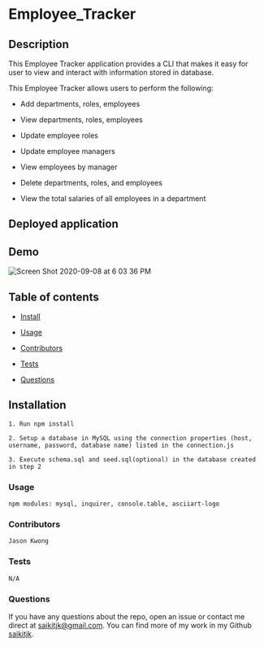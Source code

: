 # Employee_Tracker

## Description

This Employee Tracker application provides a CLI that makes it easy for user to view and interact with information stored in database.

This Employee Tracker allows users to perform the following:

- Add departments, roles, employees

- View departments, roles, employees

- Update employee roles

- Update employee managers

- View employees by manager

- Delete departments, roles, and employees

- View the total salaries of all employees in a department

## Deployed application

## Demo

![Screen Shot 2020-09-08 at 6 03 36 PM](https://user-images.githubusercontent.com/34286313/92543060-4c765780-f1ff-11ea-9356-1820e4d4d074.png)

## Table of contents

- [Install](#installation)

- [Usage](#Usage)

- [Contributors](#contributors)

- [Tests](#tests)

- [Questions](#Questions?)

## **Installation**

    1. Run npm install

    2. Setup a database in MySQL using the connection properties (host, username, password, database name) listed in the connection.js

    3. Execute schema.sql and seed.sql(optional) in the database created in step 2

### **Usage**

    npm modules: mysql, inquirer, console.table, asciiart-logo

### **Contributors**

    Jason Kwong

### **Tests**

    N/A

### **Questions**

If you have any questions about the repo, open an issue or contact me direct at saikitjk@gmail.com.
You can find more of my work in my Github [saikitjk](https://github.com/saikitjk/).
